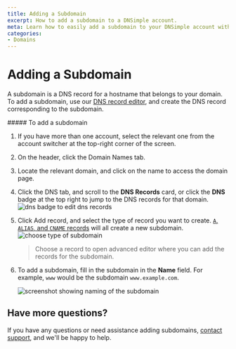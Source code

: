```yaml
---
title: Adding a Subdomain
excerpt: How to add a subdomain to a DNSimple account.
meta: Learn how to easily add a subdomain to your DNSimple account with our step-by-step guide, ensuring seamless management of your domain and online presence.
categories:
- Domains
---
```


# Adding a Subdomain

A subdomain is a DNS record for a hostname that belongs to your domain. To add a subdomain, use our [DNS record editor](/articles/record-editor/), and create the DNS record corresponding to the subdomain.

<div class="section-steps" markdown="1">
##### To add a subdomain

1. If you have more than one account, select the relevant one from the account switcher at the top-right corner of the screen.
1. On the header, click the <label>Domain Names</label> tab.
1. Locate the relevant domain, and click on the name to access the domain page.
1. Click the <label>DNS</label> tab, and scroll to the **DNS Records** card, or click the **DNS** badge at the top right to jump to the DNS records for that domain.
  ![dns badge to edit dns records](/files/dns-badge.png)

1. Click <label>Add record</label>, and select the type of record you want to create. [`A`, `ALIAS`, and `CNAME` records](/articles/differences-between-a-cname-alias-url/) will all create a new subdomain.
   ![choose type of subdomain](/files/subdomain-choose-type.png)

    > Choose a record to open advanced editor where you can add the records for the subdomain.

1. To add a subdomain, fill in the subdomain in the **Name** field. For example, `www` would be the subdomain `www.example.com`.

   ![screenshot showing naming of the subdomain](/files/naming-subdomain.png)

</div>

## Have more questions?

If you have any questions or need assistance adding subdomains, [contact support](https://dnsimple.com/feedback), and we'll be happy to help.
